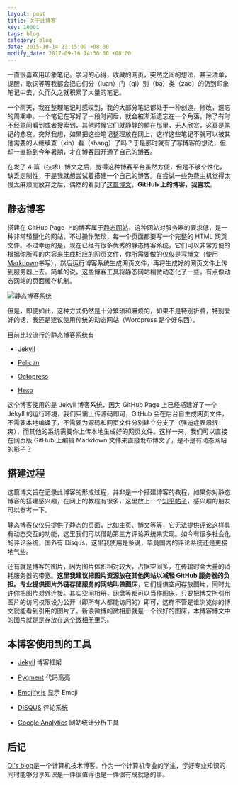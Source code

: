 ```yaml
---
layout: post
title: 关于此博客
key: 10001
tags: blog
category: blog
date: 2015-10-14 23:15:00 +08:00
modify_date: 2017-09-16 14:30:00 +08:00
---
```


一直很喜欢用印象笔记。学习的心得，收藏的网页，突然之间的想法，甚至清单，提醒，歌词等等我都会把它们分（luan）门（qi）别（ba）类（zao）的仍到印象笔记中去，久而久之就积累了大量的笔记。

<!--more-->

一个雨天，我在整理笔记时感叹到，我的大部分笔记都处于一种创造，修改，遗忘的周期中。一个笔记在写好了一段时间后，就会被渐渐遗忘在一个角落，除了有时不经意间看到或者搜索到，其他时候它们就静静的躺在那里，无人欣赏，这真是笔记的悲哀。突然我想，如果把这些笔记整理放在网上，这样这些笔记不就可以被其他需要的人继续查（xin）看（shang）了吗？于是那时就有了写博客的想法，但却一直拖到今年暑期，才在博客园开通了自己的[博客](http://www.cnblogs.com/kitian616/)。

在发了 4 篇（技术）博文之后，觉得这种博客平台虽然方便，但是不够个性化，缺乏定制性，于是我就想尝试着搭建一个自己的博客。在尝试一些免费主机觉得太慢太麻烦而放弃之后，偶然的看到了[这篇博文](http://cnfeat.com/blog/2014/05/10/how-to-build-a-blog/)，**GitHub 上的博客，我喜欢**。

## 静态博客

搭建在 GitHub Page 上的博客属于[静态网站](https://baike.baidu.com/item/%E9%9D%99%E6%80%81%E7%BD%91%E7%AB%99)，这种网站对服务器的要求低，是一种非常轻量化的网站，不过操作繁琐，每一个页面都要写一个完整的 HTML 网页文件。不过幸运的是，现在已经有很多优秀的静态博客系统，它们可以非常方便的根据你所写的内容来生成相应的网页文件，你所需要做的仅仅是写博文（使用 [Markdown](https://zh.wikipedia.org/wiki/Markdown)书写），然后运行博客系统生成网页文件，再将生成好的网页文件上传到服务器上去。简单的说，这些博客工具将静态网站稍微动态化了一些，有点像动态网站的页面缓存机制。

![静态博客系统](https://ww4.sinaimg.cn/large/73bd9e13jw1ex6wbkhmgvj20fu04h0sp.jpg)

但是，即便如此，这种方式仍然是十分繁琐和麻烦的，如果不是特别折腾，特别爱好的话，我还是建议使用传统的动态网站（Wordpress 是个好东西）。

目前比较流行的静态博客系统有

- [Jekyll](https://github.com/jekyll/)

- [Pelican](https://github.com/getpelican/pelican)

- [Octopress](https://github.com/imathis/octopress)

- [Hexo](https://github.com/hexojs/hexo/)

这个博客使用的是 Jekyll 博客系统，因为 GitHub Page 上已经搭建好了一个 Jekyll 的运行环境，我们只需上传源码即可，GitHub 会在后台自生成网页文件，不需要本地编译了，不需要为源码和网页文件分别建立分支了（强迫症表示很爽），而其他的系统需要你上传本地生成好的网页文件。这样一来，我们可以直接在网页版 GitHub 上编辑 Markdown 文件来直接发布博文了，是不是有动态网站的影子？

## 搭建过程

这篇博文旨在记录此博客的形成过程，并非是一个搭建博客的教程，如果你对静态博客的搭建感兴趣，在网上的教程有很多，这里放上一个[知乎帖子](https://www.zhihu.com/question/20962496)，感兴趣的朋友可以参考一下。

静态博客仅仅只提供了静态的页面，比如主页、博文等等，它无法提供评论这样具有动态交互的功能，这里我们可以借助第三方评论系统来实现。如今有很多社会化的评论系统，国外有 Disqus，这里我使用是多说，毕竟国内的评论系统还是更接地气些。

还有就是博客的图片，因为图片体积相对较大，占据空间多，在传输时会大量的消耗服务器的带宽。**这里我建议把图片资源放在其他网站以减轻 GitHub 服务器的负担。**专业提供图片外链存储服务的网站叫做**图床**，它们提供空间存放图片，同时允许你把图片对外连接。其实空间相册，网盘等都可以当作图床，只要把博文所引用图片的访问权限设为公开（即所有人都能访问的）即可，这样不管是谁浏览你的博文就能看到引用的图片了。新浪微博的微相册就是一个很好的图床，本博客博文中的图片就是是存放在[这个微相册](http://photo.weibo.com/1941806611/albums)里的。

## 本博客使用到的工具

- [Jekyll](https://github.com/jekyll/) 博客框架

- [Pygment](http://pygments.org/) 代码高亮

- [Emojify.js](https://github.com/Ranks/emojify.js) 显示 Emoji

- [DISQUS](https://disqus.com/) 评论系统

- [Google Analytics](https://www.google.com/analytics/) 网站统计分析工具

## 后记

[Qi's blog](https://tianqi.name/blog)是一个计算机技术博客。作为一个计算机专业的学生，学好专业知识的同时能够分享知识是一件很值得也是一件很有成就感的事。